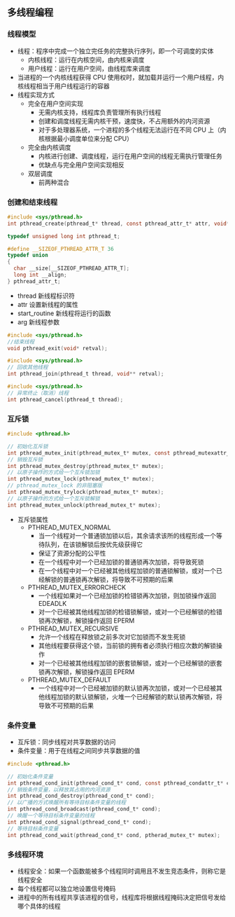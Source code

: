 ## 多线程编程

### 线程模型

- 线程：程序中完成一个独立完任务的完整执行序列，即一个可调度的实体
  - 内核线程：运行在内核空间，由内核来调度
  - 用户线程：运行在用户空间，由线程库来调度
- 当进程的一个内核线程获得 CPU 使用权时，就加载并运行一个用户线程，内核线程相当于用户线程运行的容器
- 线程实现方式
  - 完全在用户空间实现
    - 无需内核支持，线程库负责管理所有执行线程
    - 创建和调度线程无需内核干预，速度快，不占用额外的内河资源
    - 对于多处理器系统，一个进程的多个线程无法运行在不同 CPU 上（内核根据最小调度单位来分配 CPU）
  - 完全由内核调度
    - 内核进行创建、调度线程，运行在用户空间的线程无需执行管理任务
    - 优缺点与完全用户空间实现相反
  - 双层调度
    - 前两种混合

### 创建和结束线程

```C
#include <sys/pthread.h>
int pthread_create(pthread_t* thread, const pthread_attr_t* attr, void* (*start_routine)(void*), void* arg)

typedef unsigned long int pthread_t;

#define __SIZEOF_PTHREAD_ATTR_T 36
typedef union
{
  char __size[__SIZEOF_PTHREAD_ATTR_T];
  long int __align;
} pthread_attr_t;
```

- thread 新线程标识符
- attr 设置新线程的属性
- start_routine 新线程将运行的函数
- arg 新线程参数

```C
#include <sys/pthread.h>
//结束线程
void pthread_exit(void* retval);
```

```C
#include <sys/pthread.h>
// 回收其他线程
int pthread_join(pthread_t thread, void** retval);
```

```C
#include <sys/pthread.h>
// 异常终止（取消）线程
int pthread_cancel(pthread_t thread);
```

### 互斥锁

```C
#include <pthread.h>

// 初始化互斥锁
int pthread_mutex_init(pthread_mutex_t* mutex, const pthread_mutexattr_t* mutexattr);
// 销毁互斥锁
int pthread_mutex_destroy(pthread_mutex_t* mutex);
// 以原子操作的方式给一个互斥锁加锁
int pthread_mutex_lock(pthread_mutex_t* mutex);
// pthread_mutex_lock 的非阻塞版
int pthread_mutex_trylock(pthread_mutex_t* mutex);
// 以原子操作的方式给一个互斥锁解锁
int pthread_mutex_unlock(pthread_mutex_t* mutex);
```

- 互斥锁属性
  - PTHREAD_MUTEX_NORMAL
    - 当一个线程对一个普通锁加锁以后，其余请求该所的线程形成一个等待队列，在该锁解锁后按优先级获得它
    - 保证了资源分配的公平性
    - 在一个线程中对一个已经加锁的普通锁再次加锁，将导致死锁
    - 在一个线程中对一个已经被其他线程加锁的普通锁解锁，或对一个已经解锁的普通锁再次解锁，将导致不可预期的后果
  - PTHREAD_MUTEX_ERRORCHECK
    - 一个线程如果对一个已经加锁的检错锁再次加锁，则加锁操作返回 EDEADLK
    - 对一个已经被其他线程加锁的检错锁解锁，或对一个已经解锁的检错锁再次解锁，解锁操作返回 EPERM
  - PTHREAD_MUTEX_RECURSIVE
    - 允许一个线程在释放锁之前多次对它加锁而不发生死锁
    - 其他线程要获得这个锁，当前锁的拥有者必须执行相应次数的解锁操作
    - 对一个已经被其他线程加锁的嵌套锁解锁，或对一个已经解锁的嵌套锁再次解锁，解锁操作返回 EPERM
  - PTHREAD_MUTEX_DEFAULT
    - 一个线程中对一个已经被加锁的默认锁再次加锁，或对一个已经被其他线程加锁的默认锁解锁，火堆一个已经解锁的默认锁再次解锁，将导致不可预期的后果

### 条件变量

- 互斥锁：同步线程对共享数据的访问
- 条件变量：用于在线程之间同步共享数据的值

```C
#include <pthread.h>

// 初始化条件变量
int pthread_cond_init(pthread_cond_t* cond, const pthread_condattr_t* cond_attr);
// 销毁条件变量，以释放其占用的内河资源
int pthread_cond_destroy(pthread_cond_t* cond);
// 以广播的方式唤醒所有等待目标条件变量的线程
int pthread_cond_broadcast(pthread_cond_t* cond);
// 唤醒一个等待目标条件变量的线程
int pthread_cond_signal(pthread_cond_t* cond);
// 等待目标条件变量
int pthread_cond_wait(pthread_cond_t* cond, ptherad_mutex_t* mutex);
```

### 多线程环境

- 线程安全：如果一个函数能被多个线程同时调用且不发生竞态条件，则称它是线程安全
- 每个线程都可以独立地设置信号掩码
- 进程中的所有线程共享该进程的信号，线程库将根据线程掩码决定把信号发给哪个具体的线程
